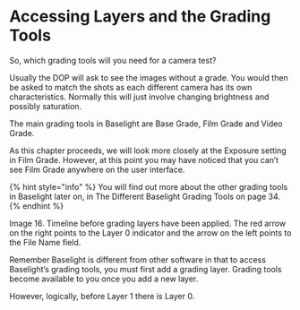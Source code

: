 # Accessing Layers and the Grading Tools

So, which grading tools will you need for a camera test?

Usually the DOP will ask to see the images without a grade. You would then be asked to match the shots as each different camera has its own characteristics. Normally this will just involve changing brightness and possibly saturation.

The main grading tools in Baselight are Base Grade, Film Grade and Video Grade.

As this chapter proceeds, we will look more closely at the Exposure setting in Film Grade. However, at this point you may have noticed that you can’t see Film Grade anywhere on the user interface.

{% hint style="info" %}
You will find out more about the other grading tools in Baselight later on, in The Different Baselight Grading Tools on page 34.
{% endhint %}

Image 16. Timeline before grading layers have been applied. The red arrow on the right points to the Layer 0 indicator and the arrow on the left points to the File Name field.

Remember Baselight is different from other software in that to access Baselight’s grading tools, you must first add a grading layer. Grading tools become available to you once you add a new layer.

However, logically, before Layer 1 there is Layer 0.

